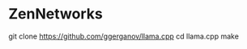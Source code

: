 # ZenNetworks
<!-- telechargé llama -->
git clone https://github.com/ggerganov/llama.cpp
cd llama.cpp
make
